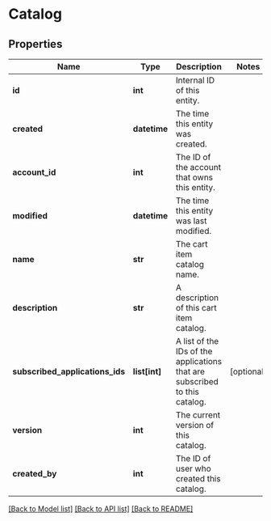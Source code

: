 # Catalog


## Properties
Name | Type | Description | Notes
------------ | ------------- | ------------- | -------------
**id** | **int** | Internal ID of this entity. | 
**created** | **datetime** | The time this entity was created. | 
**account_id** | **int** | The ID of the account that owns this entity. | 
**modified** | **datetime** | The time this entity was last modified. | 
**name** | **str** | The cart item catalog name. | 
**description** | **str** | A description of this cart item catalog. | 
**subscribed_applications_ids** | **list[int]** | A list of the IDs of the applications that are subscribed to this catalog. | [optional] 
**version** | **int** | The current version of this catalog. | 
**created_by** | **int** | The ID of user who created this catalog. | 

[[Back to Model list]](../README.md#documentation-for-models) [[Back to API list]](../README.md#documentation-for-api-endpoints) [[Back to README]](../README.md)


